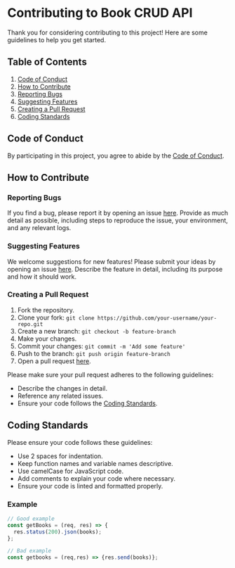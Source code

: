 # Contributing to Book CRUD API

Thank you for considering contributing to this project! Here are some guidelines to help you get started.

## Table of Contents

1. [Code of Conduct](#code-of-conduct)
2. [How to Contribute](#how-to-contribute)
3. [Reporting Bugs](#reporting-bugs)
4. [Suggesting Features](#suggesting-features)
5. [Creating a Pull Request](#creating-a-pull-request)
6. [Coding Standards](#coding-standards)

## Code of Conduct

By participating in this project, you agree to abide by the [Code of Conduct](CODE_OF_CONDUCT.md).

## How to Contribute

### Reporting Bugs

If you find a bug, please report it by opening an issue [here](https://github.com/your-repo/issues). Provide as much detail as possible, including steps to reproduce the issue, your environment, and any relevant logs.

### Suggesting Features

We welcome suggestions for new features! Please submit your ideas by opening an issue [here](https://github.com/your-repo/issues). Describe the feature in detail, including its purpose and how it should work.

### Creating a Pull Request

1. Fork the repository.
2. Clone your fork: `git clone https://github.com/your-username/your-repo.git`
3. Create a new branch: `git checkout -b feature-branch`
4. Make your changes.
5. Commit your changes: `git commit -m 'Add some feature'`
6. Push to the branch: `git push origin feature-branch`
7. Open a pull request [here](https://github.com/your-repo/pulls).

Please make sure your pull request adheres to the following guidelines:

- Describe the changes in detail.
- Reference any related issues.
- Ensure your code follows the [Coding Standards](#coding-standards).

## Coding Standards

Please ensure your code follows these guidelines:

- Use 2 spaces for indentation.
- Keep function names and variable names descriptive.
- Use camelCase for JavaScript code.
- Add comments to explain your code where necessary.
- Ensure your code is linted and formatted properly.

### Example

```javascript
// Good example
const getBooks = (req, res) => {
  res.status(200).json(books);
};

// Bad example
const getbooks = (req,res) => {res.send(books)};
